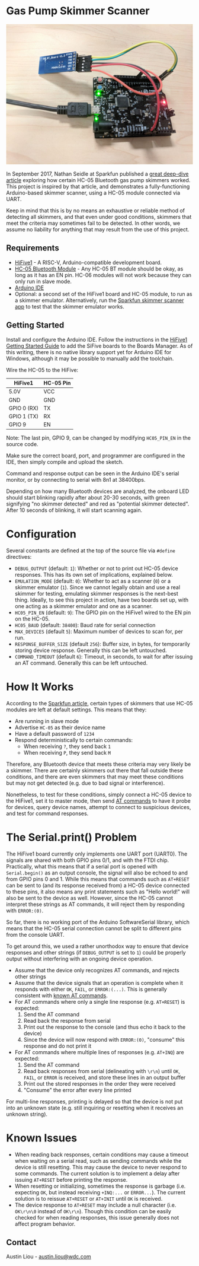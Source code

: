 # Gas Pump Skimmer Scanner

![Skimmer scanner hardware setup](hardware.jpg)

In September 2017, Nathan Seidle at Sparkfun published a [great deep-dive article](https://learn.sparkfun.com/tutorials/gas-pump-skimmers) exploring how certain HC-05 Bluetooth gas pump skimmers worked. This project is inspired by that article, and demonstrates a fully-functioning Arduino-based skimmer scanner, using a HC-05 module connected via UART.

Keep in mind that this is by no means an exhaustive or reliable method of detecting all skimmers, and that even under good conditions, skimmers that meet the criteria may sometimes fail to be detected. In other words, we assume no liability for anything that may result from the use of this project.

## Requirements
* [HiFive1](https://www.sifive.com/products/hifive1/) - A RISC-V, Arduino-compatible development board.
* [HC-05 Bluetooth Module](https://www.amazon.com/gp/product/B01G9KSAF6/) - Any HC-05 BT module should be okay, as long as it has an EN pin. HC-06 modules will not work because they can only run in slave mode.
* [Arduino IDE](https://www.arduino.cc/en/Main/Software)
* Optional: a second set of the HiFive1 board and HC-05 module, to run as a skimmer emulator. Alternatively, run the [Sparkfun skimmer scanner app](https://play.google.com/store/apps/details?id=skimmerscammer.skimmerscammer) to test that the skimmer emulator works.

## Getting Started
Install and configure the Arduino IDE. Follow the instructions in the [HiFive1 Getting Started Guide](https://www.sifive.com/documentation/boards/hifive1/hifive1-getting-started-guide/) to add the SiFive boards to the Boards Manager. As of this writing, there is no native library support yet for Arduino IDE for Windows, although it may be possible to manually add the toolchain.

Wire the HC-05 to the HiFive:

| HiFive1 | HC-05 Pin |
| --- | --- |
| 5.0V | VCC |
| GND | GND |
| GPIO 0 (RX) | TX |
| GPIO 1 (TX) | RX |
| GPIO 9 | EN |

Note: The last pin, GPIO 9, can be changed by modifying `HC05_PIN_EN` in the source code.

Make sure the correct board, port, and programmer are configured in the IDE, then simply compile and upload the sketch.

Command and response output can be seen in the Arduino IDE's serial monitor, or by connecting to serial with 8n1 at 38400bps.

Depending on how many Bluetooth devices are analyzed, the onboard LED should start blinking rapidly after about 20-30 seconds, with green signifying "no skimmer detected" and red as "potential skimmer detected". After 10 seconds of blinking, it will start scanning again.

# Configuration
Several constants are defined at the top of the source file via `#define` directives:
* `DEBUG_OUTPUT` (default: `1`): Whether or not to print out HC-05 device responses. This has its own set of implications, explained below.
* `EMULATION_MODE` (default: `0`): Whether to act as a scanner (`0`) or a skimmer emulator (`1`). Since we cannot legally obtain and use a real skimmer for testing, emulating skimmer responses is the next-best thing. Ideally, to see this project in action, have two boards set up, with one acting as a skimmer emulator and one as a scanner.
* `HC05_PIN_EN` (default: `9`): The GPIO pin on the HiFive1 wired to the EN pin on the HC-05.
* `HC05_BAUD` (default: `38400`): Baud rate for serial connection
* `MAX_DEVICES` (default `5`): Maximum number of devices to scan for, per run.
* `RESPONSE_BUFFER_SIZE` (default `256`): Buffer size, in bytes, for temporarily storing device response. Generally this can be left untouched.
* `COMMAND_TIMEOUT` (default `6`): Timeout, in seconds, to wait for after issuing an AT command. Generally this can be left untouched.

# How It Works
According to the [Sparkfun article](https://learn.sparkfun.com/tutorials/gas-pump-skimmers), certain types of skimmers that use HC-05 modules are left at default settings. This means that they:
* Are running in slave mode
* Advertise `HC-05` as their device name
* Have a default password of `1234`
* Respond deterministically to certain commands:
  * When receiving `?`, they send back `1`
  * When receiving `P`, they send back `M`

Therefore, any Bluetooth device that meets these criteria may very likely be a skimmer. There are certainly skimmers out there that fall outside these conditions, and there are even skimmers that may meet these conditions but may not get detected (e.g. due to bad signal or interference).

Nonetheless, to test for these conditions, simply connect a HC-05 device to the HiFive1, set it to master mode, then send [AT commands](https://www.itead.cc/wiki/Serial_Port_Bluetooth_Module_%28Master%2FSlave%29_%3A_HC-05) to have it probe for devices, query device names, attempt to connect to suspicious devices, and test for command responses.

# The Serial.print() Problem
The HiFive1 board currently only implements one UART port (UART0). The signals are shared with both GPIO pins 0/1, and with the FTDI chip. Practically, what this means that if a serial port is opened with `Serial.begin()` as an output console, the signal will also be echoed to and from GPIO pins 0 and 1. While this means that commands such as `AT+RESET` can be sent to (and its response received from) a HC-05 device connected to these pins, it also means any print statements such as "Hello world!" will also be sent to the device as well. However, since the HC-05 cannot interpret these strings as AT commands, it will reject them by responding with `ERROR:(0)`.

So far, there is no working port of the Arduino SoftwareSerial library, which means that the HC-05 serial connection cannot be split to different pins from the console UART.

To get around this, we used a rather unorthodox way to ensure that device responses and other strings (if `DEBUG_OUTPUT` is set to `1`) could be properly output without interfering with an ongoing device operation.

* Assume that the device only recognizes AT commands, and rejects other strings
* Assume that the device signals that an operation is complete when it responds with either `OK`, `FAIL`, or `ERROR:(...)`. This is generally consistent with [known AT commands](https://www.itead.cc/wiki/Serial_Port_Bluetooth_Module_(Master/Slave)_:_HC-05).
* For AT commands where only a single line response (e.g. `AT+RESET`) is expected:
  1. Send the AT command
  2. Read back the response from serial
  3. Print out the response to the console (and thus echo it back to the device)
  4. Since the device will now respond with `ERROR:(0)`, "consume" this response and do not print it
* For AT commands where multiple lines of responses (e.g. `AT+INQ`) are expected:
  1. Send the AT command
  2. Read back responses from serial (delineating with `\r\n`) until `OK`, `FAIL`, or `ERROR` is received, and store these lines in an output buffer
  3. Print out the stored responses in the order they were received
  4. "Consume" the error after every line printed

For multi-line responses, printing is delayed so that the device is not put into an unknown state (e.g. still inquiring or resetting when it receives an unknown string).

# Known Issues
* When reading back responses, certain conditions may cause a timeout when waiting on a serial read, such as sending commands while the device is still resetting. This may cause the device to never respond to some commands. The current solution is to implement a delay after issuing `AT+RESET` before printing the response.
* When resetting or initializing, sometimes the response is garbage (i.e. expecting `OK`, but instead receiving `+INQ:...` or `ERROR...`). The current solution is to reissue `AT+RESET` or `AT+INIT` until `OK` is received.
* The device response to `AT+RESET` may include a null character (i.e. `OK\r\n\0` instead of `OK\r\n`). Though this condition can be easily checked for when reading responses, this issue generally does not affect program behavior.

## Contact
Austin Liou - austin.liou@wdc.com